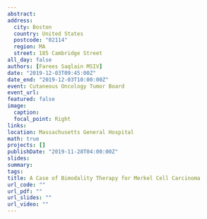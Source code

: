 ```yaml
---
abstract:
address:
  city: Boston
  country: United States
  postcode: "02114"
  region: MA
  street: 185 Cambridge Street
all_day: false
authors: [Farees Saqlain MSIV]
date: "2019-12-03T09:45:00Z"
date_end: "2019-12-03T10:00:00Z"
event: Cutaneous Oncology Tumor Board
event_url: 
featured: false
image:
  caption: 
  focal_point: Right
links:
location: Massachusetts General Hospital
math: true
projects: []
publishDate: "2019-11-28T04:00:00Z"
slides:  
summary: 
tags:
title: A Case of Bimodality Therapy for Merkel Cell Carcinoma
url_code: ""
url_pdf: ""
url_slides: ""
url_video: ""
---
```


